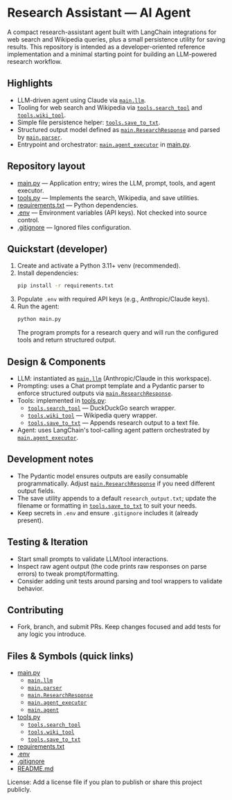 # Research Assistant — AI Agent

A compact research-assistant agent built with LangChain integrations for web search and Wikipedia queries, plus a small persistence utility for saving results. This repository is intended as a developer-oriented reference implementation and a minimal starting point for building an LLM-powered research workflow.

## Highlights
- LLM-driven agent using Claude via [`main.llm`](main.py).
- Tooling for web search and Wikipedia via [`tools.search_tool`](tools.py) and [`tools.wiki_tool`](tools.py).
- Simple file persistence helper: [`tools.save_to_txt`](tools.py).
- Structured output model defined as [`main.ResearchResponse`](main.py) and parsed by [`main.parser`](main.py).
- Entrypoint and orchestrator: [`main.agent_executor`](main.py) in [main.py](main.py).

## Repository layout
- [main.py](main.py) — Application entry; wires the LLM, prompt, tools, and agent executor.
- [tools.py](tools.py) — Implements the search, Wikipedia, and save utilities.
- [requirements.txt](requirements.txt) — Python dependencies.
- [.env](.env) — Environment variables (API keys). Not checked into source control.
- [.gitignore](.gitignore) — Ignored files configuration.

## Quickstart (developer)
1. Create and activate a Python 3.11+ venv (recommended).
2. Install dependencies:
   ```bash
   pip install -r requirements.txt
   ```
3. Populate `.env` with required API keys (e.g., Anthropic/Claude keys).
4. Run the agent:
   ```bash
   python main.py
   ```
   The program prompts for a research query and will run the configured tools and return structured output.

## Design & Components
- LLM: instantiated as [`main.llm`](main.py) (Anthropic/Claude in this workspace).
- Prompting: uses a Chat prompt template and a Pydantic parser to enforce structured outputs via [`main.ResearchResponse`](main.py).
- Tools: implemented in [tools.py](tools.py):
  - [`tools.search_tool`](tools.py) — DuckDuckGo search wrapper.
  - [`tools.wiki_tool`](tools.py) — Wikipedia query wrapper.
  - [`tools.save_to_txt`](tools.py) — Appends research output to a text file.
- Agent: uses LangChain's tool-calling agent pattern orchestrated by [`main.agent_executor`](main.py).

## Development notes
- The Pydantic model ensures outputs are easily consumable programmatically. Adjust [`main.ResearchResponse`](main.py) if you need different output fields.
- The save utility appends to a default `research_output.txt`; update the filename or formatting in [`tools.save_to_txt`](tools.py) to suit your needs.
- Keep secrets in `.env` and ensure `.gitignore` includes it (already present).

## Testing & Iteration
- Start small prompts to validate LLM/tool interactions.
- Inspect raw agent output (the code prints raw responses on parse errors) to tweak prompt/formatting.
- Consider adding unit tests around parsing and tool wrappers to validate behavior.

## Contributing
- Fork, branch, and submit PRs. Keep changes focused and add tests for any logic you introduce.

## Files & Symbols (quick links)
- [main.py](main.py)
  - [`main.llm`](main.py)
  - [`main.parser`](main.py)
  - [`main.ResearchResponse`](main.py)
  - [`main.agent_executor`](main.py)
  - [`main.agent`](main.py)
- [tools.py](tools.py)
  - [`tools.search_tool`](tools.py)
  - [`tools.wiki_tool`](tools.py)
  - [`tools.save_to_txt`](tools.py)
- [requirements.txt](requirements.txt)
- [.env](.env)
- [.gitignore](.gitignore)
- [README.md](README.md)

License: Add a license file if you plan to publish or share this project publicly.